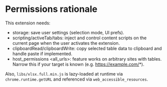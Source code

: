 # Permissions rationale

This extension needs:

- storage: save user settings (selection mode, UI prefs).
- scripting/activeTab/tabs: inject and control content scripts on the current page when the user activates the extension.
- clipboardRead/clipboardWrite: copy selected table data to clipboard and handle paste if implemented.
- host_permissions <all_urls>: feature works on arbitrary sites with tables. Narrow this if your target is known (e.g. https://example.com/*).

Also, `libs/xlsx.full.min.js` is lazy-loaded at runtime via `chrome.runtime.getURL` and referenced via `web_accessible_resources`.
